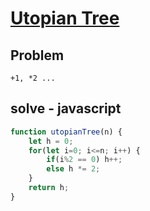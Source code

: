 # [Utopian Tree](https://www.hackerrank.com/challenges/utopian-tree/problem)
## Problem
```
+1, *2 ...
```

## solve - javascript
```javascript
function utopianTree(n) {
    let h = 0;
    for(let i=0; i<=n; i++) {
        if(i%2 == 0) h++;
        else h *= 2;
    }
    return h;
}
```
